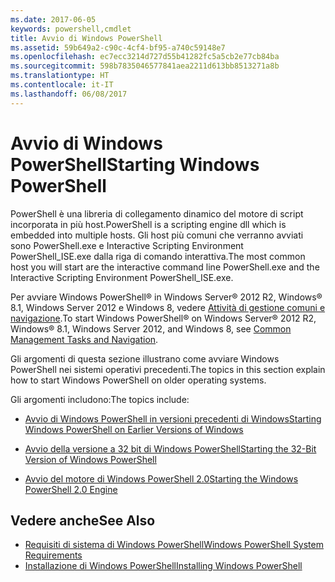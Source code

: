 ```yaml
---
ms.date: 2017-06-05
keywords: powershell,cmdlet
title: Avvio di Windows PowerShell
ms.assetid: 59b649a2-c90c-4cf4-bf95-a740c59148e7
ms.openlocfilehash: ec7ecc3214d727d55b41282fc5a5cb2e77cb84ba
ms.sourcegitcommit: 598b7835046577841aea2211d613bb8513271a8b
ms.translationtype: HT
ms.contentlocale: it-IT
ms.lasthandoff: 06/08/2017
---
```

# <a name="starting-windows-powershell"></a><span data-ttu-id="2428a-103">Avvio di Windows PowerShell</span><span class="sxs-lookup"><span data-stu-id="2428a-103">Starting Windows PowerShell</span></span>
<span data-ttu-id="2428a-104">PowerShell è una libreria di collegamento dinamico del motore di script incorporata in più host.</span><span class="sxs-lookup"><span data-stu-id="2428a-104">PowerShell is a scripting engine dll which is embedded into multiple hosts.</span></span>  <span data-ttu-id="2428a-105">Gli host più comuni che verranno avviati sono PowerShell.exe e Interactive Scripting Environment PowerShell_ISE.exe dalla riga di comando interattiva.</span><span class="sxs-lookup"><span data-stu-id="2428a-105">The most common host you will start are the interactive command line PowerShell.exe and the Interactive Scripting Environment PowerShell_ISE.exe.</span></span>  

<span data-ttu-id="2428a-106">Per avviare Windows PowerShell® in Windows Server® 2012 R2, Windows® 8.1, Windows Server 2012 e Windows 8, vedere [Attività di gestione comuni e navigazione](http://technet.microsoft.com/library/hh831491.aspx).</span><span class="sxs-lookup"><span data-stu-id="2428a-106">To start Windows PowerShell® on Windows Server® 2012 R2, Windows® 8.1, Windows Server 2012, and Windows 8, see [Common Management Tasks and Navigation](http://technet.microsoft.com/library/hh831491.aspx).</span></span>

<span data-ttu-id="2428a-107">Gli argomenti di questa sezione illustrano come avviare Windows PowerShell nei sistemi operativi precedenti.</span><span class="sxs-lookup"><span data-stu-id="2428a-107">The topics in this section explain how to start Windows PowerShell on older operating systems.</span></span>

<span data-ttu-id="2428a-108">Gli argomenti includono:</span><span class="sxs-lookup"><span data-stu-id="2428a-108">The topics include:</span></span>

-   [<span data-ttu-id="2428a-109">Avvio di Windows PowerShell in versioni precedenti di Windows</span><span class="sxs-lookup"><span data-stu-id="2428a-109">Starting Windows PowerShell on Earlier Versions of Windows</span></span>](Starting-Windows-PowerShell-on-Earlier-Versions-of-Windows.md)

-   [<span data-ttu-id="2428a-110">Avvio della versione a 32 bit di Windows PowerShell</span><span class="sxs-lookup"><span data-stu-id="2428a-110">Starting the 32-Bit Version of Windows PowerShell</span></span>](Starting-the-32-Bit-Version-of-Windows-PowerShell.md)

-   [<span data-ttu-id="2428a-111">Avvio del motore di Windows PowerShell 2.0</span><span class="sxs-lookup"><span data-stu-id="2428a-111">Starting the Windows PowerShell 2.0 Engine</span></span>](Starting-the-Windows-PowerShell-2.0-Engine.md)

## <a name="see-also"></a><span data-ttu-id="2428a-112">Vedere anche</span><span class="sxs-lookup"><span data-stu-id="2428a-112">See Also</span></span>
- [<span data-ttu-id="2428a-113">Requisiti di sistema di Windows PowerShell</span><span class="sxs-lookup"><span data-stu-id="2428a-113">Windows PowerShell System Requirements</span></span>](Windows-PowerShell-System-Requirements.md)
- [<span data-ttu-id="2428a-114">Installazione di Windows PowerShell</span><span class="sxs-lookup"><span data-stu-id="2428a-114">Installing Windows PowerShell</span></span>](Installing-Windows-PowerShell.md)

